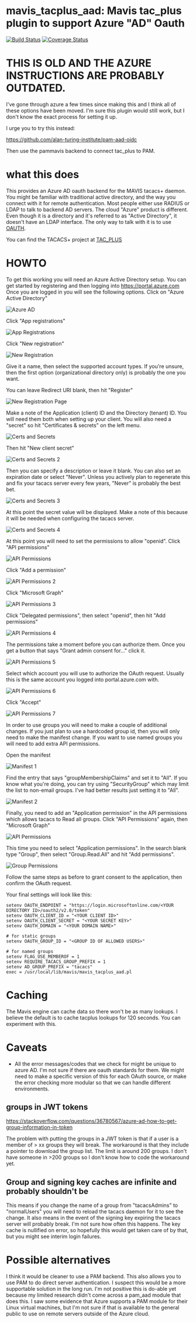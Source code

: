 # mavis_tacplus_aad: Mavis tac_plus plugin to support Azure "AD" Oauth

[![Build Status](https://travis-ci.org/rfdrake/mavis_tacplus_aad.svg?branch=master)](https://travis-ci.org/rfdrake/mavis_tacplus_aad)
[![Coverage Status](https://coveralls.io/repos/github/rfdrake/mavis_tacplus_aad/badge.svg?branch=master)](https://coveralls.io/github/rfdrake/mavis_tacplus_aad?branch=master)


# THIS IS OLD AND THE AZURE INSTRUCTIONS ARE PROBABLY OUTDATED.

I've gone through azure a few times since making this and I think all of these
options have been moved.  I'm sure this plugin would still work, but I don't
know the exact process for setting it up.

I urge you to try this instead:

https://github.com/alan-turing-institute/pam-aad-oidc

Then use the pammavis backend to connect tac_plus to PAM.




# what this does

This provides an Azure AD oauth backend for the MAVIS tacacs+ daemon.  You might be familiar with traditional active directory, and the way you connect with it for remote authentication.  Most people either use RADIUS or LDAP to talk to backend AD servers.  The cloud "Azure" product is different.  Even though it is a directory and it's referred to as "Active Directory", it doesn't have an LDAP interface.  The only way to talk with it is to use [OAUTH].

You can find the TACACS+ project at [TAC_PLUS]


# HOWTO

To get this working you will need an Azure Active Directory setup.  You can get started by registering and then logging into https://portal.azure.com Once you are logged in you will see the following options.  Click on "Azure Active Directory"

![Azure AD](https://rfdrake.github.io/mavis_tacplus_aad/azure_ad_01.png)

Click "App registrations"

![App Registrations](https://rfdrake.github.io/mavis_tacplus_aad/azure_ad_02.png)

Click "New registration"

![New Registration](https://rfdrake.github.io/mavis_tacplus_aad/azure_ad_03.png)

Give it a name, then select the supported account types.  If you're unsure, then the first option (organizational directory only) is probably the one you want.

You can leave Redirect URI blank, then hit "Register"

![New Registration Page](https://rfdrake.github.io/mavis_tacplus_aad/azure_ad_04.png)

Make a note of the Application (client) ID and the Directory (tenant) ID.  You will need them both when setting up your client.  You will also need a "secret" so hit "Certificates & secrets" on the left menu.

![Certs and Secrets](https://rfdrake.github.io/mavis_tacplus_aad/azure_ad_05.png)

Then hit "New client secret"

![Certs and Secrets 2](https://rfdrake.github.io/mavis_tacplus_aad/azure_ad_06.png)

Then you can specify a description or leave it blank.  You can also set an expiration date or select "Never".  Unless you actively plan to regenerate this and fix your tacacs server every few years, "Never" is probably the best bet.

![Certs and Secrets 3](https://rfdrake.github.io/mavis_tacplus_aad/azure_ad_07.png)

At this point the secret value will be displayed.  Make a note of this because it will be needed when configuring the tacacs server.

![Certs and Secrets 4](https://rfdrake.github.io/mavis_tacplus_aad/azure_ad_08.png)

At this point you will need to set the permissions to allow "openid".  Click "API permissions"

![API Permissions](https://rfdrake.github.io/mavis_tacplus_aad/azure_ad_09.png)

Click "Add a permission"

![API Permissions 2](https://rfdrake.github.io/mavis_tacplus_aad/azure_ad_10.png)

Click "Microsoft Graph"

![API Permissions 3](https://rfdrake.github.io/mavis_tacplus_aad/azure_ad_11.png)

Click "Delegated permissions", then select "openid", then hit "Add permissions"

![API Permissions 4](https://rfdrake.github.io/mavis_tacplus_aad/azure_ad_12.png)

The permissions take a moment before you can authorize them.  Once you get a button that says "Grant admin consent for..." click it.

![API Permissions 5](https://rfdrake.github.io/mavis_tacplus_aad/azure_ad_13.png)

Select which account you will use to authorize the OAuth request.  Usually this is the same account you logged into portal.azure.com with.

![API Permissions 6](https://rfdrake.github.io/mavis_tacplus_aad/azure_ad_14.png)

Click "Accept"

![API Permissions 7](https://rfdrake.github.io/mavis_tacplus_aad/azure_ad_15.png)

In order to use groups you will need to make a couple of additional changes.  If you just plan to use a hardcoded group id, then you will only need to make the manifest change.  If you want to use named groups you will need to add extra API permissions.

Open the manifest

![Manifest 1](https://rfdrake.github.io/mavis_tacplus_aad/azure_ad_17.png)

Find the entry that says "groupMembershipClaims" and set it to "All".  If you know what you're doing, you can try using "SecurityGroup" which may limit the list to non-email groups.  I've had better results just setting it to "All".

![Manifest 2](https://rfdrake.github.io/mavis_tacplus_aad/azure_ad_18.png)

Finally, you need to add an "Application permission" in the API permissions which allows tacacs to Read all groups.  Click "API Permissions" again, then "Microsoft Graph"

![API Permissions](https://rfdrake.github.io/mavis_tacplus_aad/azure_ad_09.png)

This time you need to select "Application permissions".  In the search blank type "Group", then select "Group.Read.All" and hit "Add permissions".

![Group Permissions](https://rfdrake.github.io/mavis_tacplus_aad/azure_ad_19.png)

Follow the same steps as before to grant consent to the application, then confirm the OAuth request.

Your final settings will look like this:

	setenv OAUTH_ENDPOINT = "https://login.microsoftonline.com/<YOUR DIRECTORY ID>/oauth2/v2.0/token"
	setenv OAUTH_CLIENT_ID = "<YOUR CLIENT ID>"
	setenv OAUTH_CLIENT_SECRET = "<YOUR SECRET KEY>"
	setenv OAUTH_DOMAIN = "<YOUR DOMAIN NAME>"

    # for static groups
    setenv OAUTH_GROUP_ID = "<GROUP ID OF ALLOWED USERS>"

    # for named groups
    setenv FLAG_USE_MEMBEROF = 1
    setenv REQUIRE_TACACS_GROUP_PREFIX = 1
    setenv AD_GROUP_PREFIX = "tacacs"
	exec = /usr/local/lib/mavis/mavis_tacplus_aad.pl


# Caching

The Mavis engine can cache data so there won't be as many lookups.  I believe the default is to cache tacplus lookups for 120 seconds.  You can experiment with this.

# Caveats

* All the error messages/codes that we check for might be unique to azure AD.  I'm not sure if there are oauth standards for them.  We might need to make a specific version of this for each OAuth source, or make the error checking more modular so that we can handle different environments.

## groups in JWT tokens

https://stackoverflow.com/questions/36780567/azure-ad-how-to-get-group-information-in-token

The problem with putting the groups in a JWT token is that if a user is a member of > xx groups they will break.  The workaround is that they include a pointer to download the group list.
The limit is around 200 groups.  I don't have someone in >200 groups so I don't know how to code the workaround yet.

## Group and signing key caches are infinite and probably shouldn't be

This means if you change the name of a group from "tacacsAdmins" to "normalUsers" you will need to reload the tacacs daemon for it to see the change.  It also means in the event of the signing key expiring the tacacs server will probably break.  I'm not sure how often this happens.  The key cache is nullified on error, so hopefully this would get taken care of by that, but you might see interim login failures.

# Possible alternatives

I think it would be cleaner to use a PAM backend.  This also allows you to use PAM to do direct server authentication.  I suspect this would be a more supportable solution in the long run.  I'm not positive this is do-able yet because my limited research didn't come across a pam_aad module that does this.  I saw some evidence that Azure supports a PAM module for their Linux virtual machines, but I'm not sure if that is available to the general public to use on remote servers outside of the Azure cloud.


[TAC_PLUS]:     http://www.pro-bono-publico.de/projects/tac_plus.html
[OAUTH]:		https://oauth.net/2
